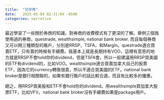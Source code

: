 ```yaml
---
title:  "交学费"
date:   2025-05-04 02:31:04 -0500
categories: narrative
---
```


 最近學習了一些關於券商的知識，對券商的收費模式有了更深的了解。舉例三個我使用過的券商，questrade, wealthsimple, national bank broker. 而且每個券商又可以開三種類型的賬戶，分別是RRSP，TSFA，和Margin。questrade適合買賣ETF，只有賣的時候有手續費。我基本上就是長期持有VOO，這裡有意思的地方就是RRSP不會hold你的dividend，但是TSFA會。所以一般建議用RRSP買美國的ETF有dividend的，比如VOO。wealthsimple適合買賣加拿大自己的股票ETF，因為它的currency轉換很貴，所以不適合買美國的ETF。national bank broker是銀行相關聯的，如果有銀行賬戶的話比較合適，而且有比較多的優惠。

 總之，用RRSP買美股和ETF不會hold你的dividend。用wealthsimple買加拿大股票ETF，比如VFV。national bank broker沒有手續費如果是package用戶。